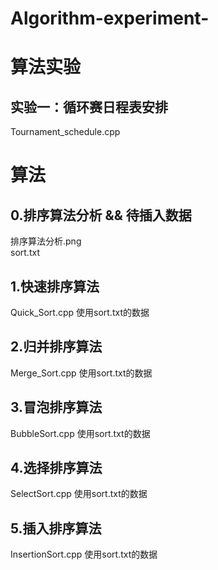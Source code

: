 # Algorithm-experiment-
# 算法实验
## 实验一：循环赛日程表安排
Tournament_schedule.cpp
# 算法
## 0.排序算法分析 && 待插入数据
排序算法分析.png    
sort.txt
## 1.快速排序算法
Quick_Sort.cpp  使用sort.txt的数据
## 2.归并排序算法
Merge_Sort.cpp  使用sort.txt的数据
## 3.冒泡排序算法
BubbleSort.cpp  使用sort.txt的数据
## 4.选择排序算法
SelectSort.cpp  使用sort.txt的数据
## 5.插入排序算法
InsertionSort.cpp  使用sort.txt的数据
